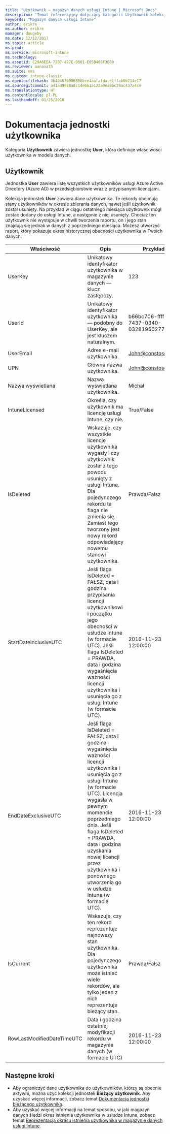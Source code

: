 ```yaml
---
title: "Użytkownik — magazyn danych usługi Intune | Microsoft Docs"
description: "Temat referencyjny dotyczący kategorii Użytkownik kolekcji jednostek w interfejsie API magazynu danych usługi Intune."
keywords: "Magazyn danych usługi Intune"
author: erikre
ms.author: erikre
manager: dougeby
ms.date: 12/12/2017
ms.topic: article
ms.prod: 
ms.service: microsoft-intune
ms.technology: 
ms.assetid: C29A6EEA-72B7-427E-9601-E05B408F3BB0
ms.reviewer: aanavath
ms.suite: ems
ms.custom: intune-classic
ms.openlocfilehash: 3b4046f0906856bce4aafafdace1ffab0b214c17
ms.sourcegitcommit: a41ad9988a8c14e6b15123a9ea9bc29ac437a4ce
ms.translationtype: HT
ms.contentlocale: pl-PL
ms.lasthandoff: 01/25/2018
---
```

# <a name="reference-for-user-entity"></a>Dokumentacja jednostki użytkownika

Kategoria **Użytkownik** zawiera jednostkę **User**, która definiuje właściwości użytkownika w modelu danych.

## <a name="user"></a>Użytkownik

Jednostka **User** zawiera listę wszystkich użytkowników usługi Azure Active Directory (Azure AD) w przedsiębiorstwie wraz z przypisanymi licencjami.

Kolekcja jednostek **User** zawiera dane użytkownika. Te rekordy obejmują stany użytkowników w okresie zbierania danych, nawet jeśli użytkownik został usunięty. Na przykład w ciągu ostatniego miesiąca użytkownik mógł zostać dodany do usługi Intune, a następnie z niej usunięty. Chociaż ten użytkownik nie występuje w chwili tworzenia raportu, on i jego stan znajdują się jednak w danych z poprzedniego miesiąca. Możesz utworzyć raport, który pokazuje okres historycznej obecności użytkownika w Twoich danych.

| Właściwość  | Opis | Przykład |
|---------|------------|--------|
| UserKey |Unikatowy identyfikator użytkownika w magazynie danych — klucz zastępczy. |123 |
| UserId |Unikatowy identyfikator użytkownika — podobny do UserKey, ale jest kluczem naturalnym. |b66bc706-ffff-7437-0340-032819502773 |
| UserEmail |Adres e-mail użytkownika. |John@constoso.com |
| UPN | Główna nazwa użytkownika. | John@constoso.com |
| Nazwa wyświetlana |Nazwa wyświetlana użytkownika. |Michał |
| IntuneLicensed |Określa, czy użytkownik ma licencję usługi Intune, czy nie. |True/False |
| IsDeleted | Wskazuje, czy wszystkie licencje użytkownika wygasły i czy użytkownik został z tego powodu usunięty z usługi Intune. Dla pojedynczego rekordu ta flaga nie zmienia się. Zamiast tego tworzony jest nowy rekord odpowiadający nowemu stanowi użytkownika. |Prawda/Fałsz |
| StartDateInclusiveUTC |Jeśli flaga IsDeleted = FAŁSZ, data i godzina przypisania licencji użytkownikowi i początku jego obecności w usłudze Intune (w formacie UTC). Jeśli flaga IsDeleted = PRAWDA, data i godzina wygaśnięcia ważności licencji użytkownika i usunięcia go z usługi Intune (w formacie UTC). |2016-11-23 12:00:00 |
| EndDateExclusiveUTC |Jeśli flaga IsDeleted = FAŁSZ, data i godzina wygaśnięcia ważności licencji użytkownika i usunięcia go z usługi Intune (w formacie UTC). Licencja wygasła w pewnym momencie poprzedniego dnia. Jeśli flaga IsDeleted = PRAWDA, data i godzina uzyskania nowej licencji przez użytkownika i ponownego utworzenia go w usłudze Intune (w formacie UTC).  |2016-11-23 12:00:00 |
| IsCurrent |Wskazuje, czy ten rekord reprezentuje najnowszy stan użytkownika. Dla pojedynczego użytkownika może istnieć wiele rekordów, ale tylko jeden z nich reprezentuje bieżący stan.  |Prawda/Fałsz |
| RowLastModifiedDateTimeUTC |Data i godzina ostatniej modyfikacji rekordu w magazynie danych (w formacie UTC)  |2016-11-23 12:00:00 |

## <a name="next-steps"></a>Następne kroki
 - Aby ograniczyć dane użytkownika do użytkowników, którzy są obecnie aktywni, można użyć kolekcji jednostek **Bieżący użytkownik**. Aby uzyskać więcej informacji, zobacz temat [Dokumentacja jednostki bieżącego użytkownika](reports-ref-current-user.md).
 - Aby uzyskać więcej informacji na temat sposobu, w jaki magazyn danych śledzi okres istnienia użytkownika w usłudze Intune, zobacz temat [Reprezentacja okresu istnienia użytkownika w magazynie danych usługi Intune](reports-ref-user-timeline.md).
